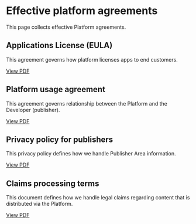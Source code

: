 # Effective platform agreements

This page collects effective Platform agreements.

## Applications License (EULA)

This agreement governs how platform licenses apps to end customers.

[View PDF](/agreements/appdb_app_eula_280424.pdf ':ignore')

## Platform usage agreement

This agreement governs relationship between the Platform and the Developer (publisher).

[View PDF](/agreements/platform_usage_agreement_280424.pdf ':ignore')

## Privacy policy for publishers

This privacy policy defines how we handle Publisher Area information.

[View PDF](/agreements/privacy_publisher_070324.pdf ':ignore')

## Claims processing terms

This document defines how we handle legal claims regarding content that is distributed via the Platform.

[View PDF](/agreements/claims_publisher_070324.pdf ':ignore')

